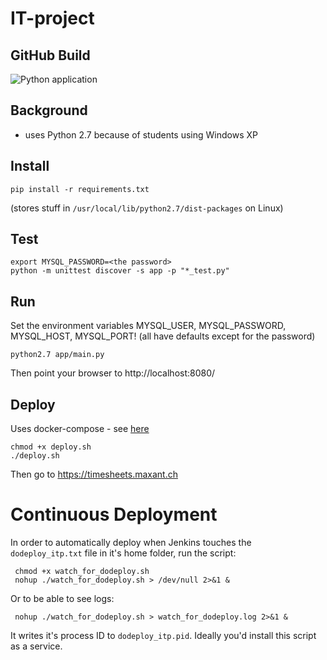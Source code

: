 # IT-project

## GitHub Build

![Python application](https://github.com/Max-Kaye/IT-project/workflows/Python%20application/badge.svg)

## Background

- uses Python 2.7 because of students using Windows XP

## Install

    pip install -r requirements.txt

(stores stuff in `/usr/local/lib/python2.7/dist-packages` on Linux)

## Test

    export MYSQL_PASSWORD=<the password>
    python -m unittest discover -s app -p "*_test.py"

## Run

Set the environment variables MYSQL_USER, MYSQL_PASSWORD, MYSQL_HOST, MYSQL_PORT!
(all have defaults except for the password)

    python2.7 app/main.py

Then point your browser to http://localhost:8080/

## Deploy

Uses docker-compose - see [here](itp-docker/README.md)

    chmod +x deploy.sh
    ./deploy.sh

Then go to https://timesheets.maxant.ch

# Continuous Deployment
 
In order to automatically deploy when Jenkins touches the `dodeploy_itp.txt` file in it's home folder, run the script:

     chmod +x watch_for_dodeploy.sh
     nohup ./watch_for_dodeploy.sh > /dev/null 2>&1 &
     
Or to be able to see logs:
     
     nohup ./watch_for_dodeploy.sh > watch_for_dodeploy.log 2>&1 &

It writes it's process ID to  `dodeploy_itp.pid`. Ideally you'd install this script as a service.
